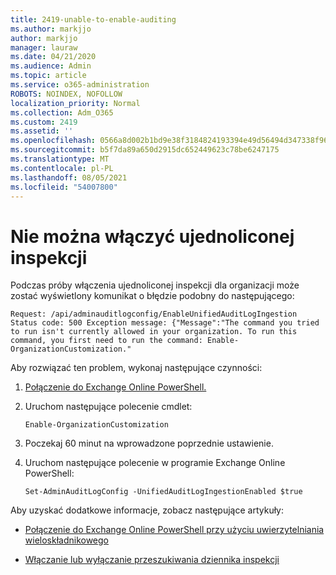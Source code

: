 ```yaml
---
title: 2419-unable-to-enable-auditing
ms.author: markjjo
author: markjjo
manager: lauraw
ms.date: 04/21/2020
ms.audience: Admin
ms.topic: article
ms.service: o365-administration
ROBOTS: NOINDEX, NOFOLLOW
localization_priority: Normal
ms.collection: Adm_O365
ms.custom: 2419
ms.assetid: ''
ms.openlocfilehash: 0566a8d002b1bd9e38f3184824193394e49d56494d347338f96cfcdfdb758f4c
ms.sourcegitcommit: b5f7da89a650d2915dc652449623c78be6247175
ms.translationtype: MT
ms.contentlocale: pl-PL
ms.lasthandoff: 08/05/2021
ms.locfileid: "54007800"
---
```

# <a name="unable-to-enable-unified-auditing"></a>Nie można włączyć ujednoliconej inspekcji

Podczas próby włączenia ujednoliconej inspekcji dla organizacji może zostać wyświetlony komunikat o błędzie podobny do następującego:

```
Request: /api/adminauditlogconfig/EnableUnifiedAuditLogIngestion Status code: 500 Exception message: {"Message":"The command you tried to run isn't currently allowed in your organization. To run this command, you first need to run the command: Enable-OrganizationCustomization."
```

Aby rozwiązać ten problem, wykonaj następujące czynności:

1. [Połączenie do Exchange Online PowerShell.](https://docs.microsoft.com/powershell/exchange/exchange-online/connect-to-exchange-online-powershell/connect-to-exchange-online-powershell)

2. Uruchom następujące polecenie cmdlet:

   ```
   Enable-OrganizationCustomization
   ```

3. Poczekaj 60 minut na wprowadzone poprzednie ustawienie.

4. Uruchom następujące polecenie w programie Exchange Online PowerShell:

   ```
   Set-AdminAuditLogConfig -UnifiedAuditLogIngestionEnabled $true
   ```

Aby uzyskać dodatkowe informacje, zobacz następujące artykuły:

- [Połączenie do Exchange Online PowerShell przy użyciu uwierzytelniania wieloskładnikowego](https://docs.microsoft.com/powershell/exchange/exchange-online/connect-to-exchange-online-powershell/mfa-connect-to-exchange-online-powershell)

-  [Włączanie lub wyłączanie przeszukiwania dziennika inspekcji](https://docs.microsoft.com/microsoft-365/compliance/turn-audit-log-search-on-or-off)
